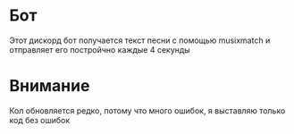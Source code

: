 # Бот
Этот дискорд бот получается текст песни с помощью musixmatch и отправляет его постройчно каждые 4 секунды
# Внимание
Кол обновляется редко, потому что много ошибок, я выставляю только код без ошибок
